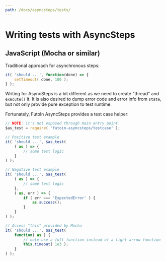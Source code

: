 ```yaml
---
path: /docs/asyncsteps/tests/
---
```


# Writing tests with AsyncSteps

## JavaScript (Mocha or similar)

Traditional approach for asynchronous steps:

```javascript
it( 'should ...', function(done) => {
    setTimeout( done, 100 );
} );
```

Writing for AsyncSteps is a bit different as we need to create "thread" and
`execute()` it. It is also desired to dump error code and error info from
`state`, but not only provide pure exception to test runtime.

Fortunately, FutoIn AsyncSteps provides a test case helper:

```javascript
// NOTE: it's not exposed through main entry point
$as_test = require( 'futoin-asyncsteps/testcase' );

// Positive test example
it( 'should ...', $as_test(
    ( as ) => {
        // some test logic
    }
) );

// Negative test example
it( 'should ...', $as_test(
    ( as ) => {
        // some test logic
    },
    ( as, err ) => {
        if ( err === 'ExpectedError' ) {
            as.success();
        }
    }
) );

// Access "this" provided by Mocha
it( 'should ...', $as_test(
    function( as ) {
        // note use a full function instead of a light arrow function
        this.timeout( 1e3 );
    }
) );
```
